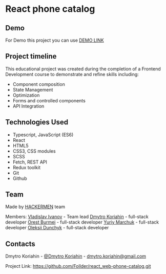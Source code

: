 # React phone catalog

## Demo

For Demo this project you can use [DEMO LINK](https://fs-mar-24-team-5.github.io/react_phone-catalog/#)

## Project timeline

This educational project was created during the completion of a Frontend Development course to demonstrate and refine skills including:

- Component composition
- State Management
- Optimization
- Forms and controlled components
- API Integration

## Technologies Used

- Typescript, JavaScript (ES6)
- React
- HTML5
- CSS3, CSS modules
- SCSS
- Fetch, REST API
- Redux toolkit
- Git
- Github

## Team

Made by [HACKERMEN](https://github.com/fs-mar-24-team-5) team

Members:
[Vladislav Ivanov](https://github.com/sevenlays) - Team lead
[Dmytro Koriahin](https://github.com/follder) - full-stack developer
[Orest Burmei](https://github.com/ordila) - full-stack developer
[Yuriy Marchuk](https://github.com/MarchAlbion) - full-stack developer
[Oleksii Dunchyk](https://github.com/odunchyk) - full-stack developer

## Contacts

Dmytro Koriahin - [@Dmytro Koriahin](https://github.com/Follder) - [dmytro.koriahin@gmail.com](mailto:dmytro.koriahin@gmail.com)

Project Link: https://github.com/Follder/react_web-phone-catalog.git